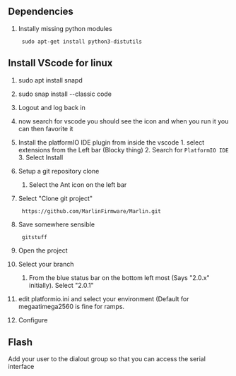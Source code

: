 ## Dependencies
1. Instally missing python modules

        sudo apt-get install python3-distutils
   
## Install VScode for linux
1. sudo apt install snapd
2. sudo snap install --classic code
3. Logout and log back in
4. now search for vscode you should see the icon and when you run it you can then favorite it
5. Install the platformIO IDE plugin from inside the vscode
		1. select extensions from the Left bar (Blocky thing)
		2. Search for `PlatformIO IDE`
		3. Select Install
6. Setup a git repository clone
	1. Select the Ant icon on the left bar
7. Select "Clone git project"

        https://github.com/MarlinFirmware/Marlin.git
        
8. Save somewhere sensible

        gitstuff
        
9. Open the project
10. Select your branch
	1. From the blue status bar on the bottom left most (Says "2.0.x" initially).  Select "2.0.1"  
11. edit platformio.ini and select your environment (Default for megaatimega2560 is fine for ramps.
12. Configure

## Flash
Add your user to the dialout group so that you can access the serial interface

<!--stackedit_data:
eyJoaXN0b3J5IjpbLTk1MjU5MDM5MiwxOTYyNjEyMDI4LC04MD
k2MzY2ODcsNTY4NDUzMDAwLC0xMzg0NjEwMTAsMTg0MDcwMjc1
NywtMTE1MDcyNDYyMCwtNzM4ODY4OTk0LDExMzU3NjIzMDcsMT
IxMzUyMjEwMSwxMTYyNTczOTQ3LC00ODM4Njc4OTVdfQ==
-->
